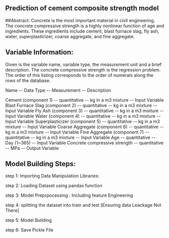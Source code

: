 ## Prediction of cement composite strength model

##Abstract:
Concrete is the most important material in civil engineering. The 
concrete compressive strength is a highly nonlinear function of age and 
ingredients. These ingredients include cement, blast furnace slag, fly ash, 
water, superplasticizer, coarse aggregate, and fine aggregate.

## Variable Information:

Given is the variable name, variable type, the measurement unit and a brief description. 
The concrete compressive strength is the regression problem. The order of this listing 
corresponds to the order of numerals along the rows of the database. 

Name -- Data Type -- Measurement -- Description

Cement (component 1) -- quantitative -- kg in a m3 mixture -- Input Variable
Blast Furnace Slag (component 2) -- quantitative -- kg in a m3 mixture -- Input Variable
Fly Ash (component 3) -- quantitative -- kg in a m3 mixture -- Input Variable
Water (component 4) -- quantitative -- kg in a m3 mixture -- Input Variable
Superplasticizer (component 5) -- quantitative -- kg in a m3 mixture -- Input Variable
Coarse Aggregate (component 6) -- quantitative -- kg in a m3 mixture -- Input Variable
Fine Aggregate (component 7) -- quantitative -- kg in a m3 mixture -- Input Variable
Age -- quantitative -- Day (1~365) -- Input Variable
Concrete compressive strength -- quantitative -- MPa -- Output Variable 


## Model Building Steps:

step 1: Importing Data Manipulation Libraries:

step 2: Loading Dataset using pandas function

step 3: Model Preprpocessing : Including feature Engineering

step 4: splitting the dataset into train and test [Ensuring data Leackage Not There]

step 5: Model Building 

step 6: Save Pickle File
